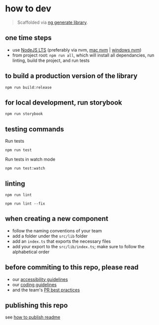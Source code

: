 # how to dev

> Scaffolded via [ng generate library](https://angular.io/guide/creating-libraries/).

## one time steps

- use [NodeJS LTS](https://nodejs.org/) (preferably via nvm, [mac nvm](https://tecadmin.net/install-nvm-macos-with-homebrew/) | [windows nvm](https://github.com/coreybutler/nvm-windows#node-version-manager-nvm-for-windows))
- from project root: `npm run all`, which will install all dependancies, run linting, build the project, and run tests

## to build a production version of the library

```
npm run build:release
```

## for local development, run storybook

```
npm run storybook
```

## testing commands

Run tests

```
npm run test
```

Run tests in watch mode

```
npm run test:watch
```

## linting

```
npm run lint
```

```
npm run lint --fix
```

## when creating a new component

- follow the naming conventions of your team
- add a folder under the `src/lib` folder
- add an `index.ts` that exports the necessary files
- add your export to the `src/lib/index.ts`; make sure to follow the alphabetical order

## before commiting to this repo, please read

- our [accessibility guidelines](./accessibility-guidelines.md)
- our [coding guidelines](./coding-guidelines.md)
- and the team's [PR best practices](./pr-best-practices.md)

## publishing this repo

see [how to publish readme](./how-to-publish.md)
